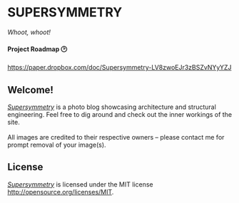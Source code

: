 # SUPERSYMMETRY
*Whoot, whoot!*
#### Project Roadmap 🕑
https://paper.dropbox.com/doc/Supersymmetry-LV8zwoEJr3zBSZvNYyYZJ
## Welcome! 
*<a target="_blank" href="http://supersymmetry.design">Supersymmetry</a>* is a photo blog showcasing architecture and structural engineering.
Feel free to dig around and check out the inner workings of the site.
</br>
</br>
All images are credited to their respective owners – please contact me for prompt removal of your image(s).

## License </br>
*<a target="_blank" href="http://supersymmetry.design">Supersymmetry</a>* is licensed under the MIT license <a target="_blank" href="http://opensource.org/licenses/MIT">http://opensource.org/licenses/MIT</a>.

